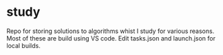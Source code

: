 # study
Repo for storing solutions to algorithms whist I study for various reasons. Most of these are build using VS code. Edit tasks.json and launch.json for local builds.
